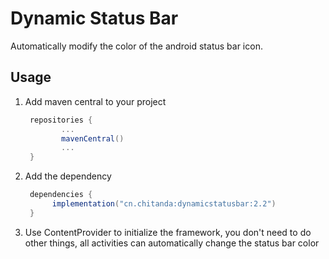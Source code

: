 # Dynamic Status Bar



Automatically modify the color of the android status bar icon.



## Usage

1. Add maven central to  your project

   ```groovy
    repositories {
           ...
           mavenCentral()
           ...
    }
   ```

2. Add the dependency

   ```groovy
    dependencies {
         implementation("cn.chitanda:dynamicstatusbar:2.2")
    }
   ```

3. Use ContentProvider to initialize the framework, you don't need to do other things, all activities can automatically change the status bar color

   

